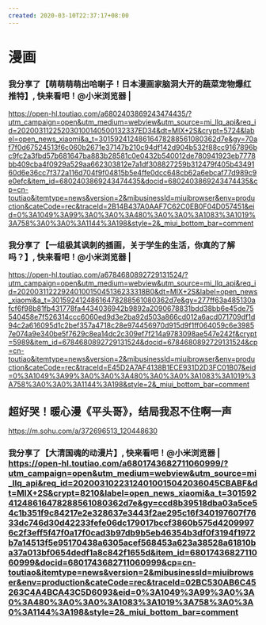 ```yaml
---
created: 2020-03-10T22:37:17+08:00
---
```


# 漫画

### 我分享了【萌萌萌萌出哈喇子！日本漫画家脑洞大开的蔬菜宠物爆红推特】, 快来看吧！@小米浏览器 | 

https://open-hl.toutiao.com/a6802403869243474435/?utm_campaign=open&utm_medium=webview&utm_source=mi_llq_api&req_id=202003112252030100140500132337ED34&dt=MIX+2S&crypt=5724&label=open_news_xiaomi&a_t=30159241248616478288561080362d7e&gy=70af7f0d67524513f6c060b2671e37147b210c94df142d904b532f88cc9167896bc9fc2a3fbd57b681647ba883b28581c0e0432b540012de780941923eb7778bb409cba4f0929a529aa662303812e7a1df308827259b312479f405b4349160d6e36cc7f372a116d704f9f04815b5e4ffe0dcc648cb62a6ebcaf77d989c9e0efc&item_id=6802403869243474435&docid=6802403869243474435&cp=cn-toutiao&itemtype=news&version=2&mibusinessId=miuibrowser&env=production&cateCode=rec&traceId=2B14B437A0AAF7C62C0EB0F04D057451&eid=0%3A1049%3A99%3A0%3A0%3A480%3A0%3A0%3A1083%3A1019%3A758%3A0%3A0%3A1144%3A198&style=2&_miui_bottom_bar=comment

### 我分享了【一组极其讽刺的插画，关于学生的生活，你真的了解吗？】, 快来看吧！@小米浏览器 |
 https://open-hl.toutiao.com/a6784680892729131524/?utm_campaign=open&utm_medium=webview&utm_source=mi_llq_api&req_id=20200311222924010015045136233318B0&dt=MIX+2S&label=open_news_xiaomi&a_t=30159241248616478288561080362d7e&gy=277ff63a485130afcf6f98b81fb431778fa4434036942b9892a2090678831bdd38bb6e45de75540458e7f526314ccc6060ed9d3e2ba92d503a866cd012a6acd071709df1d94c2a616095d1c2bef357a4718c28e974456970d915d9f1ff064059c6e39857e074a9e340be5f7629c8ea14dc2c309ef7f214a9783098ae547e242f&crypt=5989&item_id=6784680892729131524&docid=6784680892729131524&cp=cn-toutiao&itemtype=news&version=2&mibusinessId=miuibrowser&env=production&cateCode=rec&traceId=E45D2A7AF4138B1ECE931D2D3FC01B07&eid=0%3A1049%3A99%3A0%3A0%3A480%3A0%3A0%3A1083%3A1019%3A758%3A0%3A0%3A1144%3A198&style=2&_miui_bottom_bar=comment
## 超好哭！暖心漫《平头哥》，结局我忍不住啊一声
https://m.sohu.com/a/372696513_120448630

### 我分享了【大清国魂的动漫片】, 快来看吧！@小米浏览器 | https://open-hl.toutiao.com/a6801743682711060999/?utm_campaign=open&utm_medium=webview&utm_source=mi_llq_api&req_id=20200310223124010015042036045CBABF&dt=MIX+2S&crypt=8210&label=open_news_xiaomi&a_t=30159241248616478288561080362d7e&gy=ccd8b39518dba03a5ce54c1b351f9c84217e2e328637e3443f2ae295c16f340197607f7633dc746d30d42233fefe06dc179017bccf3860b575d42099976c2f3eff5f47f0a17f0cad3b97db9b5eb46354b3df0f3194f1972b7a14513f5e95170438a6305acef568453a623a38528a61810ba37a013bf0654dedf1a8c842f1655d&item_id=6801743682711060999&docid=6801743682711060999&cp=cn-toutiao&itemtype=news&version=2&mibusinessId=miuibrowser&env=production&cateCode=rec&traceId=02BC530AB6C45263C4A4BCA43C5D6093&eid=0%3A1049%3A99%3A0%3A0%3A480%3A0%3A0%3A1083%3A1019%3A758%3A0%3A0%3A1144%3A198&style=2&_miui_bottom_bar=comment
